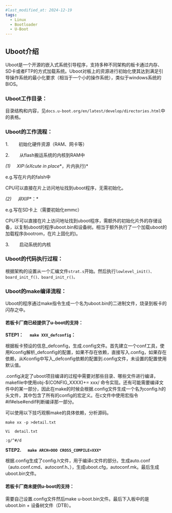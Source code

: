 ```yaml
---
#last_modified_at: 2024-12-19
tags:
  - Linux
  - Bootloader
  - U-Boot
---
```

## Uboot介绍

Uboot是一个开源的嵌入式系统引导程序，支持多种不同架构的板卡通过内存、SD卡或者FTP的方式加载系统。Uboot对板上的资源进行初始化使其达到满足引导操作系统的最小化要求（相当于一个小的操作系统），类似于windows系统的BIOS。

### **Uboot工作目录：**

目录结构和内容，见`docs.u-boot.org/en/latest/develop/directories.html`中的表格。

### **Uboot的工作流程：**

1.        初始化硬件资源（RAM、网卡等）

2.        从flash搬运系统的内核到RAM中

*(1)*     *XIP:(eXcute in place**，片内执行)*

e.g.写在片内的falsh中

CPU可以直接在片上访问地址找到uboot程序，无需初始化。

*(2)*     *非XIP**：*

e.g.写在SD卡上（需要初始化emmc）

CPU不可以直接在片上访问地址找到uboot程序，需额外的初始化片外的存储设备，以复制uboot的程序uboot.bin和设备树。相当于额外执行了一个加载uboot的加载程序(bootrom，在片上固化的)。

3.        启动系统的内核

### **Uboot的代码执行过程：**

根据架构的设置从一个汇编文件`strat.s`开始。然后执行`lowlevel_init()、board_init_f()、board_init_r()。`

### **Uboot的make编译流程：**

Uboot的程序通过make指令生成一个名为uboot.bin的二进制文件，烧录到板卡的闪存之中。                     

#### **若板卡厂商已经提供了u-boot的支持：**

**STEP1：      `make XXX_defconfig`：**

根据板卡预设的信息_defconfig，生成.config文件。首先建立一个conf工具，使用Kconfig解析_defconfig的配置，如果不存在依赖，直接写入.config，如果存在依赖，从Kconfig中写入_defconfig依赖的配置到.config文件，未设置的配置使用默认值。

.config决定了uboot项目编译的过程中需要对那些目录、哪些文件进行编译，makefile中使用obj-$(CONFIG_XXXX)+= xxx/ 命令实现。还有可能需要编译文件中的某一部分，因此在make的时候会根据.config文件生成一个名为config.h的头文件，其中包含了所有的config的宏定义。在c文件中使用宏指令#if#else#endif判断编译那一部分。

可以使用以下技巧观察make的具体依赖，分析源码。

```
make xx -p >detail.txt             

Vi  detail.txt          

:g/^#/d
```

**STEP2.      `make ARCH=OOO CROSS_COMPILE=XXX*`**

根据.config生成了config.h文件，用于编译c文件的部分。生成auto.conf（auto.conf.cmd、autoconf.h、），生成uboot.cfg，autoconf.mk。最后生成uboot.bin文件。

#### **若板卡厂商未提供u-boot的支持：**

需要自己设置.config文件然后make u-boot.bin文件。最后下入板中的是uboot.bin + 设备树文件（DTB）。
